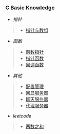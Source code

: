 ### C Basic Knowledge


* *指针*
> * [指针与数组](src/ptr_arr.c)

* *函数*
> * [函数指针](src/fn_ptr.c)
> * [指针函数](src/ptr_fn.c)
> * [回调函数](src/callback_fn.c)

* *其他*
> * [配置管理](src/config.c)
> * [回显服务器](src/echo.c)
> * [聊天服务器](src/chat.c)
> * [代理服务器](src/proxy.c)

* *leetcode*
> * [两数之和](src/leetcode_sum_num.c)
